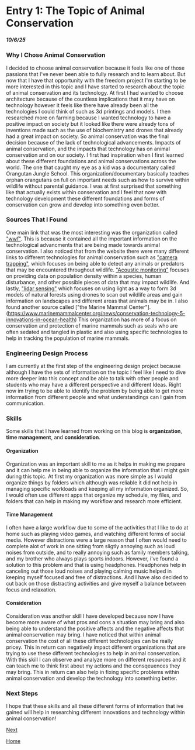 # Entry 1: The Topic of Animal Conservation 
##### 10/6/25

### Why I Chose Animal Conservation 

I decided to choose animal conservation because it feels like one of those passions that I've never been able to fully research and to learn about. But now that I have that opportunity with the freedom project I'm starting to be more interested in this topic and I have started to research about the topic of animal conservation and its technology. At first I had wanted to choose architecture because of the countless implications that it may have on technology however it feels like there have already been all the technologies I could think of such as 3d printings and models. I then researched more on farming because I wanted technology to have a positive impact on society but it looked like there were already tons of inventions made such as the use of biochemistry and drones that already had a great impact on society. So animal conservation was the final decision because of the lack of technological advancements. Impacts of animal conservation, and the impacts that technology has on animal conservation and on our society. I first had inspiration when I first learned about these different foundations and animal conservations across the world. The one that caught my eye as a kid was a documentary called Orangutan Jungle School. This organization/documentary basically teaches orphan orangutans on full on important needs such as how to survive within wildlife without parental guidance. I was at first surprised that something like that actually exists within conservation and I feel that now with technology development these different foundations and forms of conservation can grow and develop into something even better.  

### Sources That I Found 

One main link that was the most interesting was the organization called ["wwf"](https://www.wwf.org.uk/project/conservationtechnology). This is because it contained all the important information on the technological advancments that are being made towards animal conservation. I also noticed that from the website there were many different links to different technologies for animal conservation such as ["camera trapping"](https://www.wwf.org.uk/project/conservationtechnology/camera-trap), which focuses on being able to detect any animals or predators that may be encountered throughout wildlife. ["Acoustic monitoring"](https://www.wwf.org.uk/project/conservationtechnology/acoustic-monitoring) focuses on providing data on population density within a species, human disturbance, and other possible pieces of data that may impact wildlife. And lastly, ["lidar sensing"](https://www.wwf.org.uk/project/conservationtechnology/lidar) which focuses on using light as a way to form 3d models of natural forests using drones to scan out wildlife areas and gain information on landscapes and different areas that animals may be in. I also found another source called ["the Marine Mammal Center"].(https://www.marinemammalcenter.org/news/conservation-technology-5-innovations-in-ocean-health) This organization has more of a focus on conservation and protection of marine mammals such as seals who are often sedated and tangled in plastic and also using specific technologies to help in tracking the population of marine mammals.   

### Engineering Design Process 
I am currently at the first step of the engineering design project because although I have the sets of information on the topic I feel like I need to dive more deeper into this concept and be able to talk with other people and students who may have a different perspective and different Ideas. Right now im trying to be able to identify the problem by being able to get more information from different people and what understandings can I gain from communication.

### Skills 

Some skills that I have learned from working on this blog is **organization**, **time management**, and **consideration**.

#### Organization
Organization was an important skill to me as it helps in making me prepare and it can help me in being able to organize the information that I might gain during this topic. At first my organization was more simple as I would organize things by folders which although was reliable it did not help in managing specific workloads and keeping all my information organized. So, I would often use different apps that organize my schedule, my files, and folders that can help in making my workflow and research more efficient. 

#### Time Management
I often have a large workflow due to some of the activities that I like to do at home such as playing video games, and watching different forms of social media. However distractions were a large reason that I often would need to complete alot of work in one sitting from sligtly annoying such as loud noises from outside, and to really annoying such as family members talking, and my brother who always plays sports indoors. However, i've found a solution to this problem and that is using headphones. Headphones help in canceling out those loud noises and playing calming music helped in keeping myself focused and free of distractions. And I have also decided to cut back on those distracting activities and give myself a balance between focus and relaxation. 

#### Consideration 
Consideration was another skill I have developed because now I have become more aware of what pros and cons a situation may bring and also being able to understand the positive affects and the negative affects that animal conservation may bring. I have noticed that within animal conservation the cost of all these different technologies can be really pricey. This in return can negatively impact different organizations that are trying to use these different technologies to help in animal conservation. With this skill I can observe and analyze more on different resources and it can teach me to think first about my actions and the consqeuences they may bring. This in return can also help in fixing specific problems within animal conservation and develop the technology into something better. 

### Next Steps 

I hope that these skills and all these different forms of information that ive gained will help in researching different innovations and technology within animal conservation!

[Next](entry02.md)

[Home](../README.md)
